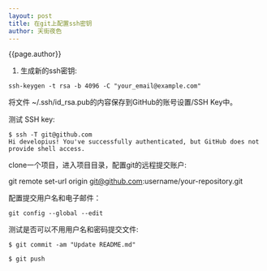 ```yaml
---
layout: post
title: 在git上配置ssh密钥
author: 天街夜色
---
```

 {{page.author}}

1. 生成新的ssh密钥:

`ssh-keygen -t rsa -b 4096 -C "your_email@example.com"`

将文件 ~/.ssh/id_rsa.pub的内容保存到GitHub的账号设置/SSH Key中。

测试 SSH key:

```
$ ssh -T git@github.com
Hi developius! You've successfully authenticated, but GitHub does not provide shell access.
```

clone一个项目，进入项目目录，配置git的远程提交账户:

git remote set-url origin git@github.com:username/your-repository.git

配置提交用户名和电子邮件：

`git config --global --edit`

测试是否可以不用用户名和密码提交文件:
```
$ git commit -am "Update README.md"

$ git push
```

